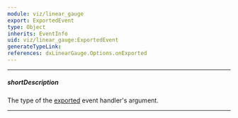```yaml
---
module: viz/linear_gauge
export: ExportedEvent
type: Object
inherits: EventInfo
uid: viz/linear_gauge:ExportedEvent
generateTypeLink: 
references: dxLinearGauge.Options.onExported
---
```

---
##### shortDescription
The type of the [exported]({basewidgetpath}/Events/#exported) event handler's argument.

---
<!-- Description goes here -->